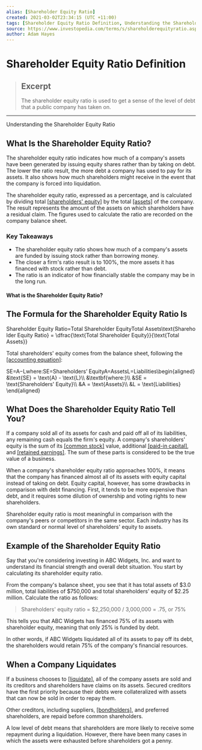 ```yaml
---
alias: [Shareholder Equity Ratio]
created: 2021-03-02T23:34:15 (UTC +11:00)
tags: [Shareholder Equity Ratio Definition, Understanding the Shareholder Equity Ratio]
source: https://www.investopedia.com/terms/s/shareholderequityratio.asp
author: Adam Hayes
---
```


# Shareholder Equity Ratio Definition

> ## Excerpt
> The shareholder equity ratio is used to get a sense of the level of debt that a public company has taken on.

---

Understanding the Shareholder Equity Ratio
## What Is the Shareholder Equity Ratio?

The shareholder equity ratio indicates how much of a company's assets have been generated by issuing equity shares rather than by taking on debt. The lower the ratio result, the more debt a company has used to pay for its assets. It also shows how much shareholders might receive in the event that the company is forced into liquidation.

The shareholder equity ratio, expressed as a percentage, and is calculated by dividing total [[shareholders' equity]](https://www.investopedia.com/terms/s/shareholdersequity.asp) by the total [[assets]](https://www.investopedia.com/terms/a/asset.asp) of the company. The result represents the amount of the assets on which shareholders have a residual claim. The figures used to calculate the ratio are recorded on the company balance sheet.

### Key Takeaways

-   The shareholder equity ratio shows how much of a company's assets are funded by issuing stock rather than borrowing money.
-   The closer a firm's ratio result is to 100%, the more assets it has financed with stock rather than debt.
-   The ratio is an indicator of how financially stable the company may be in the long run.

#### What is the Shareholder Equity Ratio?

## The Formula for the Shareholder Equity Ratio Is

Shareholder Equity Ratio\=Total Shareholder EquityTotal Assets\\text{Shareholder Equity Ratio} = \\dfrac{\\text{Total Shareholder Equity}}{\\text{Total Assets}}

Total shareholders' equity comes from the balance sheet, following the [[accounting equation]](https://www.investopedia.com/terms/a/accounting-equation.asp):

SE\=A−Lwhere:SE\=Shareholders’ EquityA\=AssetsL\=Liabilities\\begin{aligned} &\\text{SE} = \\text{A} - \\text{L}\\\\ &\\textbf{where:}\\\\ &SE = \\text{Shareholders' Equity}\\\\ &A = \\text{Assets}\\\\ &L = \\text{Liabilities} \\end{aligned}

## What Does the Shareholder Equity Ratio Tell You?

If a company sold all of its assets for cash and paid off all of its liabilities, any remaining cash equals the firm's equity. A company's shareholders' equity is the sum of its [[common stock]](https://www.investopedia.com/terms/c/commonstock.asp) value, additional [[paid-in capital]](https://www.investopedia.com/terms/p/paidincapital.asp), and [[retained earnings]](https://www.investopedia.com/terms/r/retainedearnings.asp). The sum of these parts is considered to be the true value of a business.

When a company's shareholder equity ratio approaches 100%, it means that the company has financed almost all of its assets with equity capital instead of taking on debt. Equity capital, however, has some drawbacks in comparison with debt financing. First, it tends to be more expensive than debt, and it requires some dilution of ownership and voting rights to new shareholders.

Shareholder equity ratio is most meaningful in comparison with the company's peers or competitors in the same sector. Each industry has its own standard or normal level of shareholders' equity to assets.

## Example of the Shareholder Equity Ratio 

Say that you're considering investing in ABC Widgets, Inc. and want to understand its financial strength and overall debt situation. You start by calculating its shareholder equity ratio.

From the company's balance sheet, you see that it has total assets of $3.0 million, total liabilities of $750,000 and total shareholders' equity of $2.25 million. Calculate the ratio as follows:

> Shareholders' equity ratio = $2,250,000 / 3,000,000 = .75, or 75%

This tells you that ABC Widgets has financed 75% of its assets with shareholder equity, meaning that only 25% is funded by debt.

In other words, if ABC Widgets liquidated all of its assets to pay off its debt, the shareholders would retain 75% of the company's financial resources.

## When a Company Liquidates

If a business chooses to [[liquidate]](https://www.investopedia.com/terms/l/liquidate.asp), all of the company assets are sold and its creditors and shareholders have claims on its assets. Secured creditors have the first priority because their debts were collateralized with assets that can now be sold in order to repay them.

Other creditors, including suppliers, [[bondholders]](https://www.investopedia.com/terms/b/bondholder.asp), and preferred shareholders, are repaid before common shareholders.

A low level of debt means that shareholders are more likely to receive some repayment during a liquidation. However, there have been many cases in which the assets were exhausted before shareholders got a penny.
